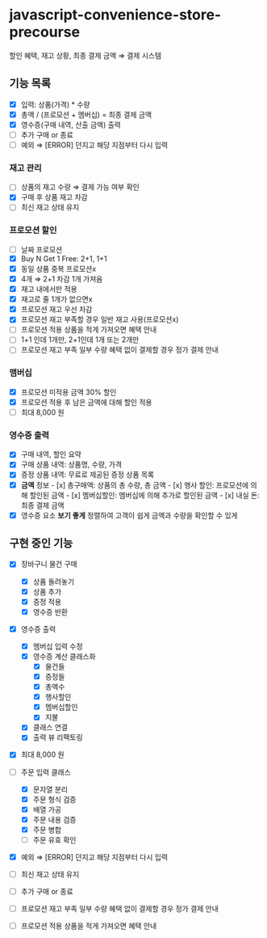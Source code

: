 # javascript-convenience-store-precourse
할인 혜택, 재고 상황, 최종 결제 금액 ⇒ 결제 시스템

## 기능 목록

- [x]  입력: 상품(가격) * 수량
- [x]  총액 / (프로모션 + 멤버십) = 최종 결제 금액
- [x]  영수증(구매 내역, 산출 금액) 출력
- [ ]  추가 구매 or 종료
- [ ]  예외 ⇒ [ERROR] 던지고 해당 지점부터 다시 입력

### 재고 관리

- [ ]  상품의 재고 수량 ⇒ 결제 가능 여부 확인
- [x]  구매 후 상품 재고 차감
- [ ]  최신 재고 상태 유지

### 프로모션 할인

- [ ]  날짜 프로모션
- [x]  Buy N Get 1 Free: 2+1, 1+1
- [x]  동일 상품 중복 프로모션x
  - [x]  4개 ⇒ 2+1 차감 1개 가져옴
- [x]  재고 내에서만 적용
  - [x]  재고로 줄 1개가 없으면x
- [x]  프로모션 재고 우선 차감
  - [x]  프로모션 재고 부족할 경우 일반 재고 사용(프로모션x)
- [ ]  프로모션 적용 상품을 적게 가져오면 혜택 안내
  - [ ]  1+1 인데 1개만, 2+1인데 1개 또는 2개만
- [ ]  프로모션 재고 부족 일부 수량 혜택 없이 결제할 경우 정가 결제 안내

### 맴버십

- [x]  프로모션 미적용 금액 30% 할인
- [x]  프로모션 적용 후 남은 금액에 대해 할인 적용
- [ ]  최대 8,000 원

### 영수증 출력

- [x]  구매 내역, 할인 요약
  - [x]  구매 상품 내역: 상품명, 수량, 가격
  - [x]  증정 상품 내역: 무료로 제공된 증정 상품 목록
  - [x]  **금액** 정보
    - [x]  총구매액: 상품의 총 수량, 총 금액
    - [x]  행사 할인: 프로모션에 의해 할인된 금액
    - [x]  멤버십할인: 멤버십에 의해 추가로 할인된 금액
    - [x]  내실 돈: 최종 결제 금액
  - [x]  영수증 요소 **보기 좋게** 정렬하여 고객이 쉽게 금액과 수량을 확인할 수 있게

## 구현 중인 기능

- [x] 장바구니 물건 구매
  - [x] 상품 돌려놓기
  - [x] 상품 추가
  - [x] 증정 적용
  - [x] 영수증 반환

- [x] 영수증 출력
  - [x] 멤버십 입력 수정
  - [x] 영수증 계산 클래스화
    - [x] 물건들
    - [x] 증정들
    - [x] 총액수
    - [x] 행사할인
    - [x] 멤버십할인
    - [x] 지불
  - [x] 클래스 연결
  - [x] 출력 뷰 리팩토링

- [x]  최대 8,000 원

- [ ] 주문 입력 클래스
  - [x] 문자열 분리
  - [x] 주문 형식 검증
  - [x] 배열 가공
  - [x] 주문 내용 검증
  - [x] 주문 병합
  - [ ] 주문 유효 확인

- [x]  예외 ⇒ [ERROR] 던지고 해당 지점부터 다시 입력
- [ ]  최신 재고 상태 유지
- [ ]  추가 구매 or 종료
- [ ]  프로모션 재고 부족 일부 수량 혜택 없이 결제할 경우 정가 결제 안내
- [ ]  프로모션 적용 상품을 적게 가져오면 혜택 안내
